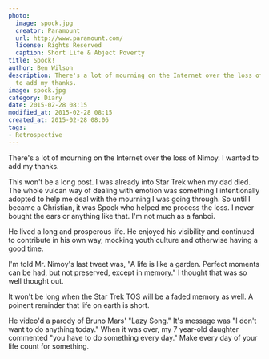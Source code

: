 ```yaml
---
photo:
  image: spock.jpg
  creator: Paramount
  url: http://www.paramount.com/
  license: Rights Reserved
  caption: Short Life & Abject Poverty
title: Spock!
author: Ben Wilson
description: There's a lot of mourning on the Internet over the loss of Nimoy. I wanted
  to add my thanks.
image: spock.jpg
category: Diary
date: 2015-02-28 08:15
modified_at: 2015-02-28 08:15
created_at: 2015-02-28 08:06
tags:
- Retrospective
---
```

<!--Lead Paragraph-->

There's a lot of mourning on the Internet over the loss of Nimoy. I wanted to add my thanks.

<!-- more -->

This won't be a long post. I was already into Star Trek when my dad died. The whole vulcan way of dealing with emotion was something I intentionally adopted to help me deal with the mourning I was going through. So until I became a Christian, it was Spock who helped me process the loss. I never bought the ears or anything like that. I'm not much as a fanboi.

He lived a long and prosperous life. He enjoyed his visibility and continued to contribute in his own way, mocking youth culture and otherwise having a good time.

I'm told Mr. Nimoy's last tweet was, "A life is like a garden. Perfect moments can be had, but not preserved, except in memory." I thought that was so well thought out. 

It won't be long when the Star Trek TOS will be a faded memory as well. A poinent reminder that life on earth is short. 

He video'd a parody of Bruno Mars' "Lazy Song." It's message was "I don't want to do anything today." When it was over, my 7 year-old daughter commented "you have to do something every day." Make every day of your life count for something.
